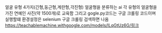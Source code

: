 얼굴 유형 4가지(긴형,둥근형,계란형,각진형) 얼굴형을 분류하는 ai 각 유형의 얼굴형을 가진 연예인 사진(약 1500개)로 교육함 
그리고 gogle.py코드는 구글 크롤링 코드이며 실행할떄 환경설정은 selenium 구글 크롤링 검색하면 나옴  
https://teachablemachine.withgoogle.com/models/lLqGtUz6G/링크

